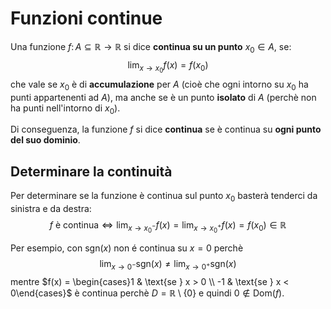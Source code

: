 # Funzioni continue

Una funzione $f\colon A \subseteq \mathbb{R} \to \mathbb{R}$ si dice **continua su un punto** $x_0 \in A$, se:
$$\lim_{x \to x_0} f(x) = f(x_0)$$
che vale se $x_0$ è di **accumulazione** per $A$ (cioè che ogni intorno su $x_0$ ha punti appartenenti ad $A$), ma anche se è un punto **isolato** di $A$ (perchè non ha punti nell'intorno di $x_0$).

Di conseguenza, la funzione $f$ si dice **continua** se è continua su **ogni punto del suo dominio**.

## Determinare la continuità

Per determinare se la funzione è continua sul punto $x_0$ basterà tenderci da sinistra e da destra:
$$f \text{ è continua} \Leftrightarrow \lim_{x \to x_0^-} f(x) = \lim_{x \to x_0^+} f(x) = f(x_0) \in \mathbb{R}$$

Per esempio, con $\mathrm{sgn}(x)$ non é continua su $x = 0$ perchè
$$\lim_{x \to 0^-} \mathrm{sgn}(x) \neq \lim_{x \to 0^+} \mathrm{sgn}(x)$$
mentre $f(x) = \begin{cases}1 & \text{se } x > 0 \\ -1 & \text{se } x < 0\end{cases}$ è continua perchè $D = \mathbb{R} \setminus \{0\}$ e quindi $0 \not\in \mathrm{Dom}(f)$.
